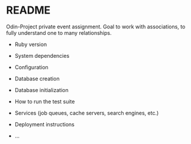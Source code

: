 # README

Odin-Project private event assignment. Goal to work with associations, to fully understand one to many relationships.

* Ruby version

* System dependencies

* Configuration

* Database creation

* Database initialization

* How to run the test suite

* Services (job queues, cache servers, search engines, etc.)

* Deployment instructions

* ...
